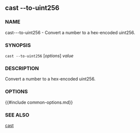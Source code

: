 ## cast --to-uint256

### NAME

cast---to-uint256 - Convert a number to a hex-encoded uint256.

### SYNOPSIS

``cast --to-uint256`` [*options*] *value*

### DESCRIPTION

Convert a number to a hex-encoded uint256.

### OPTIONS

{{#include common-options.md}}

### SEE ALSO

[cast](./cast.md)
